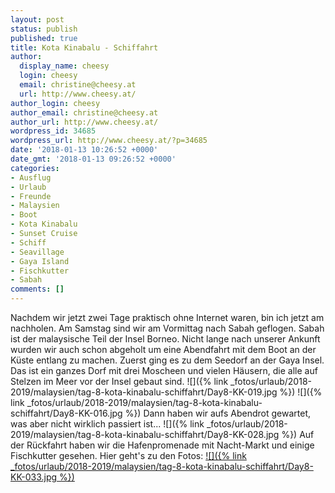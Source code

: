 ```yaml
---
layout: post
status: publish
published: true
title: Kota Kinabalu - Schiffahrt
author:
  display_name: cheesy
  login: cheesy
  email: christine@cheesy.at
  url: http://www.cheesy.at/
author_login: cheesy
author_email: christine@cheesy.at
author_url: http://www.cheesy.at/
wordpress_id: 34685
wordpress_url: http://www.cheesy.at/?p=34685
date: '2018-01-13 10:26:52 +0000'
date_gmt: '2018-01-13 09:26:52 +0000'
categories:
- Ausflug
- Urlaub
- Freunde
- Malaysien
- Boot
- Kota Kinabalu
- Sunset Cruise
- Schiff
- Seavillage
- Gaya Island
- Fischkutter
- Sabah
comments: []
---
```

Nachdem wir jetzt zwei Tage praktisch ohne Internet waren, bin ich jetzt am nachholen.
Am Samstag sind wir am Vormittag nach Sabah geflogen. Sabah ist der malaysische Teil der Insel Borneo. Nicht lange nach unserer Ankunft wurden wir auch schon abgeholt um eine Abendfahrt mit dem Boot an der Küste entlang zu machen.
Zuerst ging es zu dem Seedorf an der Gaya Insel. Das ist ein ganzes Dorf mit drei Moscheen und vielen Häusern, die alle auf Stelzen im Meer vor der Insel gebaut sind.
![]({% link _fotos/urlaub/2018-2019/malaysien/tag-8-kota-kinabalu-schiffahrt/Day8-KK-019.jpg %})
![]({% link _fotos/urlaub/2018-2019/malaysien/tag-8-kota-kinabalu-schiffahrt/Day8-KK-016.jpg %})
Dann haben wir aufs Abendrot gewartet, was aber nicht wirklich passiert ist...
![]({% link _fotos/urlaub/2018-2019/malaysien/tag-8-kota-kinabalu-schiffahrt/Day8-KK-028.jpg %})
Auf der Rückfahrt haben wir die Hafenpromenade mit Nacht-Markt und einige Fischkutter gesehen. Hier geht's zu den Fotos:
[![]({% link _fotos/urlaub/2018-2019/malaysien/tag-8-kota-kinabalu-schiffahrt/Day8-KK-033.jpg %})](http://www.cheesy.at/fotos/urlaub/malaysien/tag-8-kota-kinabalu-schiffahrt/)
